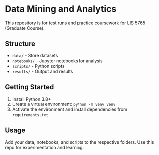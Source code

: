 # Data Mining and Analytics

This repository is for test runs and practice coursework for LIS 5765 (Graduate Course).

## Structure
- `data/` - Store datasets
- `notebooks/` - Jupyter notebooks for analysis
- `scripts/` - Python scripts
- `results/` - Output and results

## Getting Started
1. Install Python 3.8+
2. Create a virtual environment: `python -m venv venv`
3. Activate the environment and install dependencies from `requirements.txt`

## Usage
Add your data, notebooks, and scripts to the respective folders. Use this repo for experimentation and learning.
